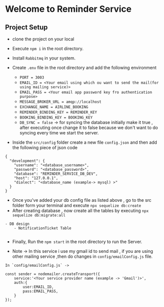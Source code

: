 # Welcome to Reminder Service

## Project Setup 
- clone the project on your local 
- Execute `npm i` in the root directory.
- Install `Rabbitmq` in your system.
- Create `.env` file in the root directory and add the following environment 
    - `PORT = 3003`
    - `EMAIL_ID = <Your email using which ou want to send the mail(for using mailing service)>`
    - `EMAIL_PASS = <Your email app password key fro authentication purpose>`
    - `MESSAGE_BROKER_URL = amqp://localhost`
    - `EXCHANGE_NAME = AIRLINE_BOOKING`
    - `REMINDER_BINDING_KEY = REMINDER_KEY`
    - `BOOKING_BINDING_KEY = BOOKING_KEY`
    - `DB_SYNC = false`  -> for syncing the database initially make it true , after executing once change it to false because we don't want to do syncing every time we start the server.

- Inside the `src/config` folder create a new file `config.json` and then add the following piece of json code

```
{
  "development": {
    "username": "<database_username>",
    "password": "<database_password>",
    "database": "REMINDER_SERVICE_DB_DEV",
    "host": "127.0.0.1",
    "dialect": "<database_name (example-> mysql) >"
  }
}

```

- Once you've added your db config file as listed above ,  go to the src folder form your terminal and execute
    `npx sequelize db:create`
- After creating database , now create all the tables by executing `npx sequelize db:migrate:all`

```
- DB design
    - NotificationTicket Table


```
- Finally, Run the `npm start` in the root directory to run the Server.

- Note -> In this service i use my gmail id to send mail , if you are using other mailing service ,then do changes in `config/emailConfig.js`
file.

```
In `config/emailConfig.js` ->

const sender = nodemailer.createTransport({
    service:'<Your service provider name (example -> 'Gmail')>',
    auth:{
        user:EMAIL_ID,
        pass:EMAIL_PASS,
    }
});

```
 
